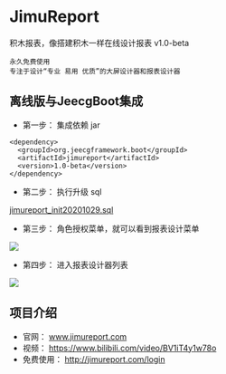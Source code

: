# JimuReport

积木报表，像搭建积木一样在线设计报表
v1.0-beta

```
永久免费使用
专注于设计“专业 易用 优质”的大屏设计器和报表设计器
```

离线版与JeecgBoot集成
-----------------------------------

- 第一步： 集成依赖 jar
```
<dependency>
  <groupId>org.jeecgframework.boot</groupId>
  <artifactId>jimureport</artifactId>
  <version>1.0-beta</version>
</dependency>
```

- 第二步： 执行升级 sql

[jimureport_init20201029.sql](https://github.com/zhangdaiscott/JimuReport/blob/master/db/jimureport_init20201029.sql "jimureport_init20201029.sql")

- 第三步： 角色授权菜单，就可以看到报表设计菜单

![](https://oscimg.oschina.net/oscnet/up-e35b2318b8db9673fa064a0b50087bdd234.png)

- 第四步： 进入报表设计器列表

![](https://oscimg.oschina.net/oscnet/up-03d6c0a82f8e2fb96783eb5d9ce9a6a7bc0.png)




项目介绍
-----------------------------------

- 官网： www.jimureport.com
- 视频： https://www.bilibili.com/video/BV1iT4y1w78o
- 免费使用： http://jimureport.com/login

